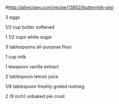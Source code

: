 #http://allrecipes.com/recipe/13802/buttermilk-pie/

3 eggs 

1/2 cup butter softened 

1 1/2 cups white sugar 

3 tablespoons all-purpose flour 

1 cup milk 

1 teaspoon vanilla extract 

2 tablespoon lemon juice 

1/8 tablespoon freshly grated nutmeg 

2 (9 inch) unbaked pie crust
